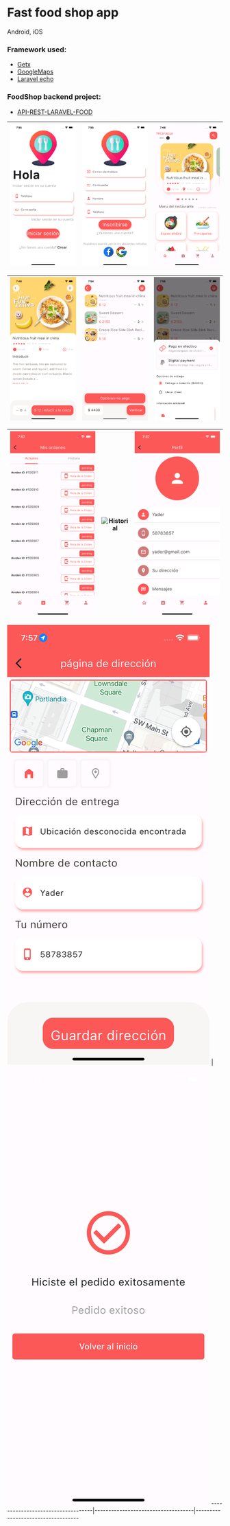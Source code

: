 # Fast food shop app
Android, iOS
<br/>

### Framework used:
* [ Getx ](https://pub.dev/packages/get)
* [ GoogleMaps ](https://pub.dev/packages/google_maps_flutter)
* [ Laravel echo  ](https://github.com/kakajansh/echo.git)

### FoodShop backend project:
* [ API-REST-LARAVEL-FOOD  ](hhttps://github.com/Yader1/api-rest-laravel-food)

![Login](assets/screens/screen_login.png) | ![signup](assets/screens/screen_crear.png) | ![Pagina Principal](assets/screens/screen_index.png) 
-----------------------------------|------------------------------------|-----------------------------------

![Detalle de item](assets/screens/screen_detalle_item.png) | ![Detalle del carito](assets/screens/screen_detalle_carito.png) | ![Detalle de metodo de pago](assets/screens/screen_opcion_pago.png) 
-----------------------------------|------------------------------------|-----------------------------------

![Lista de ordenes](assets/screens/screen_detalle_ordenes.png) | ![Historial](dassets/screens/screen_historial.png) | ![Perfil](assets/screens/screen_perfil.png) 
-----------------------------------|------------------------------------|-----------------------------------

![Direccion](assets/screens/screen_direccion.png) | ![MsExcitoso](assets/screens/screen_mensaje_exitoso.png)
-----------------------------------|------------------------------------|-----------------------------------